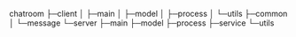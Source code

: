 chatroom
├─client
│  ├─main
│  ├─model
│  ├─process
│  └─utils
├─common
│  └─message
└─server
    ├─main
    ├─model
    ├─process
    ├─service
    └─utils
